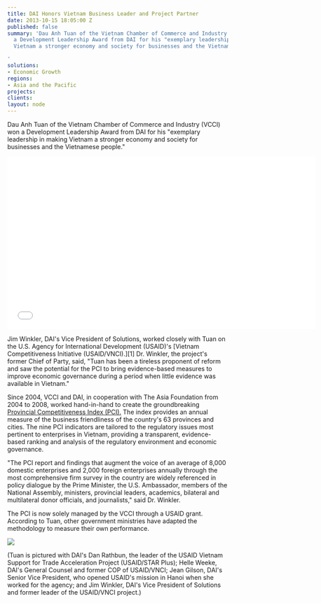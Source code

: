 ```yaml
---
title: DAI Honors Vietnam Business Leader and Project Partner
date: 2013-10-15 18:05:00 Z
published: false
summary: 'Dau Anh Tuan of the Vietnam Chamber of Commerce and Industry (VCCI) won
  a Development Leadership Award from DAI for his "exemplary leadership in making
  Vietnam a stronger economy and society for businesses and the Vietnamese people."

'
solutions:
- Economic Growth
regions:
- Asia and the Pacific
projects: 
clients: 
layout: node
---
```


Dau Anh Tuan of the Vietnam Chamber of Commerce and Industry (VCCI) won a Development Leadership Award from DAI for his "exemplary leadership in making Vietnam a stronger economy and society for businesses and the Vietnamese people."

<iframe allowfullscreen="" frameborder="0" height="394" mozallowfullscreen="" src="//player.vimeo.com/video/76957221" webkitallowfullscreen="" width="703"></iframe>

Jim Winkler, DAI's Vice President of Solutions, worked closely with Tuan on the U.S. Agency for International Development (USAID)'s [Vietnam Competitiveness Initiative (USAID/VNCI).][1] Dr. Winkler, the project's former Chief of Party, said, "Tuan has been a tireless proponent of reform and saw the potential for the PCI to bring evidence-based measures to improve economic governance during a period when little evidence was available in Vietnam."

Since 2004, VCCI and DAI, in cooperation with The Asia Foundation from 2004 to 2008, worked hand-in-hand to create the groundbreaking [Provincial Competitiveness Index (PCI).][2] The index provides an annual measure of the business friendliness of the country's 63 provinces and cities. The nine PCI indicators are tailored to the regulatory issues most pertinent to enterprises in Vietnam, providing a transparent, evidence-based ranking and analysis of the regulatory environment and economic governance.

"The PCI report and findings that augment the voice of an average of 8,000 domestic enterprises and 2,000 foreign enterprises annually through the most comprehensive firm survey in the country are widely referenced in policy dialogue by the Prime Minister, the U.S. Ambassador, members of the National Assembly, ministers, provincial leaders, academics, bilateral and multilateral donor officials, and journalists," said Dr. Winkler.

The PCI is now solely managed by the VCCI through a USAID grant. According to Tuan, other government ministries have adapted the methodology to measure their own performance.

![][3]

(Tuan is pictured with DAI's Dan Rathbun, the leader of the USAID Vietnam Support for Trade Acceleration Project (USAID/STAR Plus); Helle Weeke, DAI's General Counsel and former COP of USAID/VNCI; Jean Gilson, DAI's Senior Vice President, who opened USAID's mission in Hanoi when she worked for the agency; and Jim Winkler, DAI's Vice President of Solutions and former leader of the USAID/VNCI project.)

[2]: http://dai-global-developments.com/doing-more-with-doing-business-vietnam-provincial-competitiveness-index?utm_source=daidotcom
[3]: https://assetify-dai.com/news/VCCIaward.jpg
